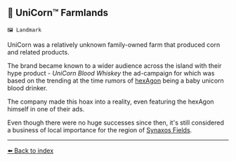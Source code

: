 ## 🦄 UniCorn™️ Farmlands

`🖼️ Landmark`

UniCorn was a relatively unknown family-owned farm that produced corn and related products.

The brand became known to a wider audience across the island with their hype product - _UniCorn Blood Whiskey_ the ad-campaign for which was based on the trending at the time rumors of [hexAgon](../refs/hexagon.md) being a baby unicorn blood drinker.

The company made this hoax into a reality, even featuring the hexAgon himself in one of their ads.

Even though there were no huge successes since then, it's still considered a business of local importance for the region of [Synaxos Fields](../refs/synaxos_fields.md).


----------
[⬅️ Back to index](/#6ad0_s)